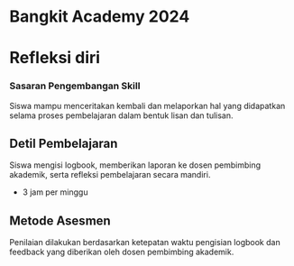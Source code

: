 # Bangkit Academy 2024
  
# Refleksi diri
### Sasaran Pengembangan Skill
Siswa mampu menceritakan kembali dan melaporkan hal yang didapatkan selama proses pembelajaran dalam bentuk lisan dan tulisan.  

## Detil Pembelajaran
Siswa mengisi logbook, memberikan laporan ke dosen pembimbing akademik, serta refleksi pembelajaran secara mandiri.  
+ 3 jam per minggu
  
## Metode Asesmen
Penilaian dilakukan berdasarkan ketepatan waktu pengisian logbook dan feedback yang diberikan oleh dosen pembimbing akademik.


